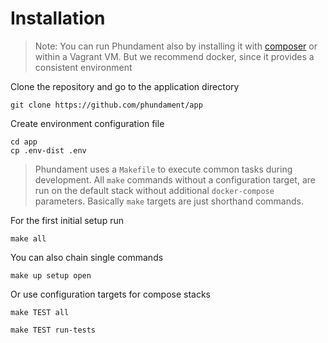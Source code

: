 Installation
============

> Note: You can run Phundament also by installing it with [composer](http://getcomposer.org/doc/00-intro.md#installation-nix) or within a Vagrant VM. But we recommend docker, since it provides a consistent environment

Clone the repository and go to the application directory

    git clone https://github.com/phundament/app

Create environment configuration file

    cd app
    cp .env-dist .env

> Phundament uses a `Makefile` to execute common tasks during development. 
> All `make` commands without a configuration target, are run on the default stack 
> without additional `docker-compose` parameters. Basically `make` targets are just shorthand commands.

For the first initial setup run

    make all

You can also chain single commands

    make up setup open
   
Or use configuration targets for compose stacks
   
    make TEST all
    
    make TEST run-tests




